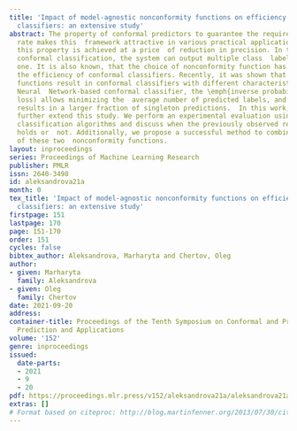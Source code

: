 ```yaml
---
title: 'Impact of model-agnostic nonconformity functions on efficiency of conformal
  classifiers: an extensive study'
abstract: The property of conformal predictors to guarantee the required accuracy
  rate makes this  framework attractive in various practical applications. However,
  this property is achieved at a price  of reduction in precision. In the case of
  conformal classification, the system can output multiple class  labels instead of
  one. It is also known, that the choice of nonconformity function has a major impact  on
  the efficiency of conformal classifiers. Recently, it was shown that different model-agnostic  nonconformity
  functions result in conformal classifiers with different characteristics. For a
  Neural  Network-based conformal classifier, the \emph{inverse probability} (or hinge
  loss) allows minimizing the  average number of predicted labels, and \emph{margin}
  results in a larger fraction of singleton predictions.  In this work, we aim to
  further extend this study. We perform an experimental evaluation using 8  different
  classification algorithms and discuss when the previously observed relationship
  holds or  not. Additionally, we propose a successful method to combine the properties
  of these two  nonconformity functions.
layout: inproceedings
series: Proceedings of Machine Learning Research
publisher: PMLR
issn: 2640-3498
id: aleksandrova21a
month: 0
tex_title: 'Impact of model-agnostic nonconformity functions on efficiency of conformal
  classifiers: an extensive study'
firstpage: 151
lastpage: 170
page: 151-170
order: 151
cycles: false
bibtex_author: Aleksandrova, Marharyta and Chertov, Oleg
author:
- given: Marharyta
  family: Aleksandrova
- given: Oleg
  family: Chertov
date: 2021-09-20
address:
container-title: Proceedings of the Tenth Symposium on Conformal and Probabilistic
  Prediction and Applications
volume: '152'
genre: inproceedings
issued:
  date-parts:
  - 2021
  - 9
  - 20
pdf: https://proceedings.mlr.press/v152/aleksandrova21a/aleksandrova21a.pdf
extras: []
# Format based on citeproc: http://blog.martinfenner.org/2013/07/30/citeproc-yaml-for-bibliographies/
---
```

